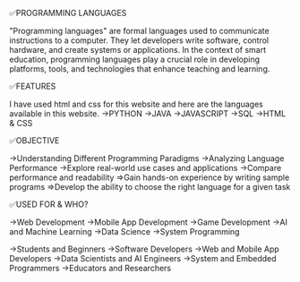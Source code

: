 ✅PROGRAMMING LANGUAGES

"Programming languages" are formal languages used to communicate instructions to a computer.
They let developers write software, control hardware, and create systems or applications.
In the context of smart education, programming languages play a crucial role in developing
platforms, tools, and technologies that enhance teaching and learning.

✅FEATURES

I have used html and css for this website and here are the languages available in this website.
->PYTHON
->JAVA
->JAVASCRIPT
->SQL
->HTML & CSS

✅OBJECTIVE

->Understanding Different Programming Paradigms
->Analyzing Language Performance
->Explore real-world use cases and applications
->Compare performance and readability
=>Gain hands-on experience by writing sample programs
=>Develop the ability to choose the right language for a given task

✅USED FOR & WHO?

->Web Development
->Mobile App Development
->Game Development
->AI and Machine Learning
->Data Science
->System Programming

->Students and Beginners
->Software Developers
->Web and Mobile App Developers
->Data Scientists and AI Engineers
->System and Embedded Programmers
->Educators and Researchers



